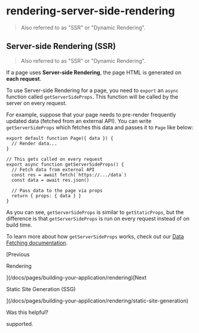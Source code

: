 # rendering-server-side-rendering

> Also referred to as "SSR" or "Dynamic Rendering".



## Server-side Rendering (SSR)

> Also referred to as "SSR" or "Dynamic Rendering".

If a page uses **Server-side Rendering**, the page HTML is generated on **each request**.

To use Server-side Rendering for a page, you need to `export` an `async` function called `getServerSideProps`. This function will be called by the server on every request.

For example, suppose that your page needs to pre-render frequently updated data (fetched from an external API). You can write `getServerSideProps` which fetches this data and passes it to `Page` like below:

    export default function Page({ data }) {
      // Render data...
    }
     
    // This gets called on every request
    export async function getServerSideProps() {
      // Fetch data from external API
      const res = await fetch(`https://.../data`)
      const data = await res.json()
     
      // Pass data to the page via props
      return { props: { data } }
    }

As you can see, `getServerSideProps` is similar to `getStaticProps`, but the difference is that `getServerSideProps` is run on every request instead of on build time.

To learn more about how `getServerSideProps` works, check out our [Data Fetching documentation](/docs/pages/building-your-application/data-fetching/get-server-side-props).

[Previous

Rendering

](/docs/pages/building-your-application/rendering)[Next

Static Site Generation (SSG)

](/docs/pages/building-your-application/rendering/static-site-generation)

Was this helpful?

supported.
